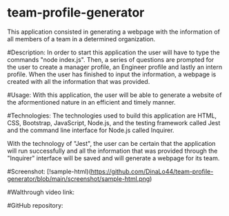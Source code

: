 # team-profile-generator

This application consisted in generating a webpage with the information of all members of a team in a determined organization.

#Description:
In order to start this application the user will have to type the commands "node index.js". Then, a series of questions are prompted for the user to create a manager profile, an Engineer profile and lastly an intern profile. When the user has finished to input the information, a webpage is created with all the information that was provided.

#Usage:
With this application, the user will be able to generate a website of the aformentioned nature in an efficient and timely manner. 

#Technologies:
The technologies used to build this application are HTML, CSS, Bootstrap, JavaScript, Node.js, and the testing framework called Jest and the command line interface for Node.js called Inquirer.

With the technology of "Jest", the user can be certain that the application will run successfully and all the information that was provided through the "Inquirer" interface will be saved and will generate a webpage for its team.

#Screenshot:
[!sample-html)(https://github.com/DinaLo44/team-profile-generator/blob/main/screenshot/sample-html.png)


#Walthrough video link:


#GitHub repository:


